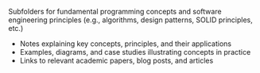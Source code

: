 
Subfolders for fundamental programming concepts and software engineering principles (e.g., algorithms, design patterns, SOLID principles, etc.)

- Notes explaining key concepts, principles, and their applications
- Examples, diagrams, and case studies illustrating concepts in practice
- Links to relevant academic papers, blog posts, and articles
